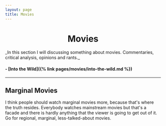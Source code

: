```yaml
---
layout: page
title: Movies
---
```

<h1 style="text-align: center;">Movies</h1>
_In this section I will discussing something about movies. Commentaries, critical analysis, opinions and rants._

#### - [Into the Wild]({% link pages/movies/into-the-wild.md %})

---

Marginal Movies
---
I think people should watch marginal movies more, because that's where the truth resides. Everybody watches mainstream movies but that's a facade and there is hardly anything that the viewer is going to get out of it. Go for regional, marginal, less-talked-about movies. 
